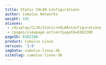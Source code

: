 ```yaml
---
title: Static VXLAN Configurations
author: Cumulus Networks
weight: 141
aliases:
 - /display/CL36/Static+VXLAN+Configurations
 - /pages/viewpage.action?pageId=8362280
pageID: 8362280
product: Cumulus Linux
version: '3.6'
imgData: cumulus-linux-36
siteSlug: cumulus-linux-36
---
```


